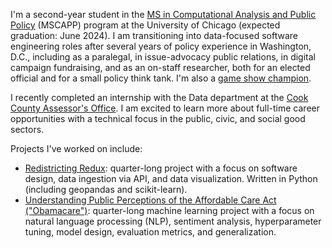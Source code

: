 I'm a second-year student in the <a href=https://capp.cs.uchicago.edu>MS in Computational Analysis and Public Policy</a> (MSCAPP) program at the University of Chicago (expected graduation: June 2024). I am transitioning into data-focused software engineering roles after several years of policy experience in Washington, D.C., including as a paralegal, in issue-advocacy public relations, in digital campaign fundraising, and as an on-staff researcher, both for an elected official and for a small policy think tank. I'm also a <a href="https://j-archive.com/showplayer.php?player_id=10171&highlight=matt+jackson">game show champion</a>.

I recently completed an internship with the Data department at the <a href=https://www.cookcountyassessor.com>Cook County Assessor's Office</a>. I am excited to learn more about full-time career opportunities with a technical focus in the public, civic, and social good sectors.

Projects I've worked on include:
<ul>
  <li><a href=https://github.com/uchicago-capp122-winter23/30122-project-redistricting-redux>Redistricting Redux</a>: quarter-long project with a focus on software design, data ingestion via API, and data visualization. Written in Python (including geopandas and scikit-learn).</li>
  <li><a href=https://github.com/necabotheking/ml-affordable-care-act>Understanding Public Perceptions of the Affordable Care Act ("Obamacare")</a>: quarter-long machine learning project with a focus on natural language processing (NLP), sentiment analysis, hyperparameter tuning, model design, evaluation metrics, and generalization.</li>
</ul>
  

